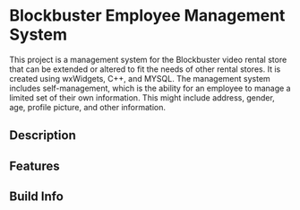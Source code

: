 # Blockbuster Employee Management System

This project is a management system for the Blockbuster video rental store that can be extended or altered to fit the needs of other rental stores. It is created using wxWidgets, C++, and MYSQL. The management system includes self-management, which is the ability for an employee to manage a limited set of their own information. This might include address, gender, age, profile picture, and other information. 

## Description


## Features

## Build Info
